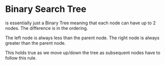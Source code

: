 # Binary Search Tree
is essentially just a Binary Tree meaning that each node can have up to 2 nodes.
The difference is in the ordering.

The left node is always less than the parent node.
The right node is always greater than the parent node.

This holds true as we move up/down the tree as subsequent nodes have to 
follow this rule.